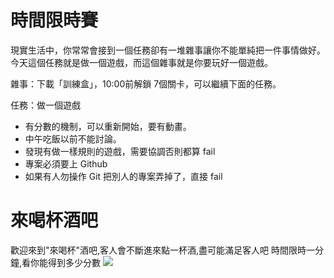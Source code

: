 # 時間限時賽

現實生活中，你常常會接到一個任務卻有一堆雜事讓你不能單純把一件事情做好。
今天這個任務就是做一個遊戲，而這個雜事就是你要玩好一個遊戲。

雜事：下載「訓練盒」，10:00前解鎖 7個關卡，可以繼續下面的任務。

任務：做一個遊戲
- 有分數的機制，可以重新開始，要有動畫。
- 中午吃飯以前不能討論。
- 發現有做一樣規則的遊戲，需要協調否則都算 fail
- 專案必須要上 Github
- 如果有人勿操作 Git 把別人的專案弄掉了，直接 fail

# 來喝杯酒吧

歡迎來到"來喝杯"酒吧,客人會不斷進來點一杯酒,盡可能滿足客人吧
時間限時一分鐘,看你能得到多少分數
![](https://i.imgur.com/eryuRp4.gif)
